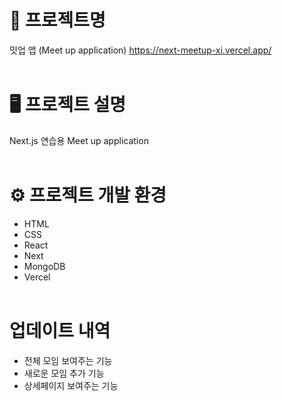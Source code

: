 # 📝 프로젝트명
밋업 앱 (Meet up application)
https://next-meetup-xi.vercel.app/
<br><br>

# 🖥️ 프로젝트 설명
Next.js 연습용 Meet up application
<br><br>

# ⚙️ 프로젝트 개발 환경
* HTML
* CSS
* React
* Next
* MongoDB
* Vercel
<br><br>

# 업데이트 내역
* 전체 모임 보여주는 기능
* 새로운 모임 추가 기능
* 상세페이지 보여주는 기능